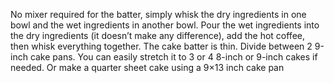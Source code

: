  No mixer required for the batter, simply whisk the dry ingredients in one bowl and the wet ingredients in another bowl. Pour the wet ingredients into the dry ingredients (it doesn’t make any difference), add the hot coffee, then whisk everything together. The cake batter is thin. Divide between 2 9-inch cake pans. You can easily stretch it to 3 or 4 8-inch or 9-inch cakes if needed. Or make a quarter sheet cake using a 9×13 inch cake pan